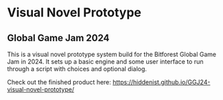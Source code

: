 # Visual Novel Prototype

## Global Game Jam 2024

This is a visual novel prototype system build for the Bitforest Global Game Jam in 2024. It sets up a basic engine and some user interface to run through a script with choices and optional dialog.

Check out the finished product here: https://hiddenist.github.io/GGJ24-visual-novel-prototype/
